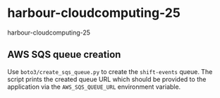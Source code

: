 # harbour-cloudcomputing-25
harbour-cloudcomputing-25

## AWS SQS queue creation

Use `boto3/create_sqs_queue.py` to create the `shift-events` queue. The script prints the created queue URL which should be provided to the application via the `AWS_SQS_QUEUE_URL` environment variable.
